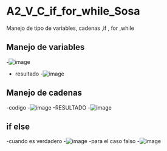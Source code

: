 # A2_V_C_if_for_while_Sosa
Manejo de tipo de variables, cadenas ,if , for ,while
## Manejo de variables
-![image](https://github.com/user-attachments/assets/38dd36f8-1ad1-4c7c-96ec-54e5e92bf1a7)
- resultado
-![image](https://github.com/user-attachments/assets/cb56a326-8528-432c-ba31-d8c5c03e39c7)

## Manejo de cadenas
-codigo
-![image](https://github.com/user-attachments/assets/973f1195-cdc7-4fbb-b091-f7238cc17b34)
-RESULTADO
-![image](https://github.com/user-attachments/assets/84427a45-44fd-46d3-9d16-14c0ce2ab1f5)

## if else
-cuando es verdadero
-![image](https://github.com/user-attachments/assets/e83228ed-3f13-4aa5-9c3e-1c0240f445f7)
-para el caso falso
-![image](https://github.com/user-attachments/assets/d5bb4d97-fbf2-49da-afde-428de5caed34)


